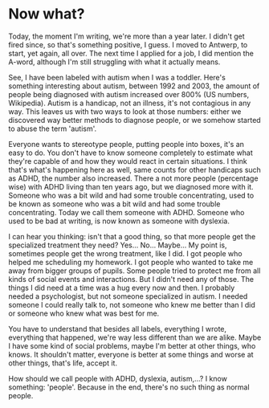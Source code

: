 # Now what?

Today, the moment I'm writing, we're more than a year later. I didn't get fired since, so that's something positive, I guess. I moved to Antwerp, to start, yet again, all over. The next time I applied for a job, I did mention the A-word, although I'm still struggling with what it actually means.

See, I have been labeled with autism when I was a toddler. Here's something interesting about autism, between 1992 and 2003, the amount of people being diagnosed with autism increased over 800% (US numbers, Wikipedia). Autism is a handicap, not an illness, it's not contagious in any way. This leaves us with two ways to look at those numbers: either we discovered way better methods to diagnose people, or we somehow started to abuse the term 'autism'.

Everyone wants to stereotype people, putting people into boxes, it's an easy to do. You don't have to know someone completely to estimate what they're capable of and how they would react in certain situations. I think that's what's happening here as well, same counts for other handicaps such as ADHD, the number also increased. There a not more people (percentage wise) with ADHD living than ten years ago, but we diagnosed more with it. Someone who was a bit wild and had some trouble concentrating, used to be known as someone who was a bit wild and had some trouble concentrating. Today we call them someone with ADHD. Someone who used to be bad at writing, is now known as someone with dyslexia.

I can hear you thinking: isn't that a good thing, so that more people get the specialized treatment they need? Yes... No... Maybe... My point is, sometimes people get the wrong treatment, like I did. I got people who helped me scheduling my homework. I got people who wanted to take me away from bigger groups of pupils. Some people tried to protect me from all kinds of social events and interactions. But I didn't need any of those. The things I did need at a time was a hug every now and then. I probably needed a psychologist, but not someone specialized in autism. I needed someone I could really talk to, not someone who knew me better than I did or someone who knew what was best for me.

You have to understand that besides all labels, everything I wrote, everything that happened, we're way less different than we are alike. Maybe I have some kind of social problems, maybe I'm better at other things, who knows. It shouldn't matter, everyone is better at some things and worse at other things, that's life, accept it.

How should we call people with ADHD, dyslexia, autism,...? I know something: 'people'. Because in the end, there's no such thing as normal people.
